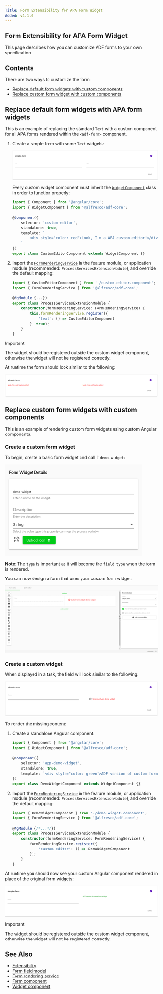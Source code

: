 ```yaml
---
Title: Form Extensibility for APA Form Widget
Added: v4.1.0
---
```


## Form Extensibility for APA Form Widget

This page describes how you can customize ADF forms to your own specification.

## Contents

There are two ways to customize the form
-   [Replace default form widgets with custom components](#replace-default-form-widgets-with-apa-form-widgets)
-   [Replace custom form widget with custom components](#replace-custom-form-widgets-with-custom-components)

## Replace default form widgets with APA form widgets

This is an example of replacing the standard `Text` with a custom component for all APA forms rendered within the `<adf-form>` component.

1. Create a simple form with some `Text` widgets:

    ![default text widget](../docassets/images/apa-simple-form.png)

    Every custom widget component must inherit the [`WidgetComponent`](../core/services/widget.component.md) class in order to function properly:

    ```ts
    import { Component } from '@angular/core';
    import { WidgetComponent } from '@alfresco/adf-core';
   
    @Component({
        selector: 'custom-editor',
        standalone: true,
        template: `
            <div style="color: red">Look, I'm a APA custom editor!</div>
        `
    })
    export class CustomEditorComponent extends WidgetComponent {}
    ```

2. Import the [`FormRenderingService`](../core/services/form-rendering.service.md) in the feature module, or application module (recommended: `ProcessServicesExtensionModule`), and override the default mapping:

    ```ts
    import { CustomEditorComponent } from './custom-editor.component';
    import { FormRenderingService } from '@alfresco/adf-core';
   
    @NgModule({...})
    export class ProcessServicesExtensionModule {
        constructor(formRenderingService: FormRenderingService) {
            this.formRenderingService.register({
                'text': () => CustomEditorComponent
            }, true);
        }
    }
    ```

> [!IMPORTANT]  
> The widget should be registered outside the custom widget component, otherwise the widget will not be registered correctly.

At runtime the form should look similar to the following:

![custom text widget](../docassets/images/apa-simple-override-form.png)

## Replace custom form widgets with custom components

This is an example of rendering custom form widgets using custom Angular components.

### Create a custom form widget

To begin, create a basic form widget and call it `demo-widget`:

![custom form widget](../docassets/images/apa-form-widget.png)

**Note**: The `type` is important as it will become the `field type` when the form is rendered.

You can now design a form that uses your custom form widget:

![custom form widget form](../docassets/images/apa-form-with-widget.png)

### Create a custom widget

When displayed in a task, the field will look similar to the following:

![adf form widget](../docassets/images/apa-unresolved-widget.png)


To render the missing content:

1. Create a standalone Angular component:

    ```ts
    import { Component } from '@angular/core';
    import { WidgetComponent } from '@alfresco/adf-core';
   
    @Component({
        selector: 'app-demo-widget',
        standalone: true,
        template: `<div style="color: green">ADF version of custom form widget</div>`
    })
    export class DemoWidgetComponent extends WidgetComponent {}
    ```

2. Import the [`FormRenderingService`](../core/services/form-rendering.service.md) in the feature module, or application module (recommended: `ProcessServicesExtensionModule`), and override the default mapping:

    ```ts
    import { DemoWidgetComponent } from './demo-widget.component';
    import { FormRenderingService } from '@alfresco/adf-core';
   
    @NgModule({/*...*/})
    export class ProcessServicesExtensionModule {
        constructor(formRenderingService: FormRenderingService) {
            formRenderingService.register({
                'custom-editor': () => DemoWidgetComponent
            });
        }
    }
    ```

At runtime you should now see your custom Angular component rendered in place of the original form widgets:

![adf form widget runtime](../docassets/images/apa-resolved-widget.png)

> [!IMPORTANT]  
> The widget should be registered outside the custom widget component, otherwise the widget will not be registered correctly.

## See Also

-   [Extensibility](./extensibility.md)
-   [Form field model](../core/models/form-field.model.md)
-   [Form rendering service](../core/services/form-rendering.service.md)
-   [Form component](../core/components/form.component.md)
-   [Widget component](../core/services/widget.component.md)
